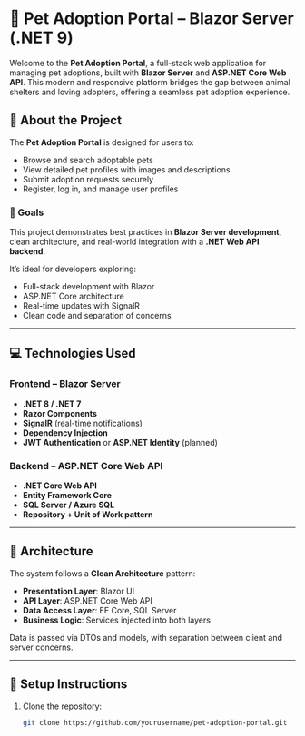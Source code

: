 # 🐾 Pet Adoption Portal – Blazor Server (.NET 9)

Welcome to the **Pet Adoption Portal**, a full-stack web application for managing pet adoptions, built with **Blazor Server** and **ASP.NET Core Web API**. This modern and responsive platform bridges the gap between animal shelters and loving adopters, offering a seamless pet adoption experience.

## 🐶 About the Project

The **Pet Adoption Portal** is designed for users to:

- Browse and search adoptable pets
- View detailed pet profiles with images and descriptions
- Submit adoption requests securely
- Register, log in, and manage user profiles

### 🎯 Goals
This project demonstrates best practices in **Blazor Server development**, clean architecture, and real-world integration with a **.NET Web API backend**.

It’s ideal for developers exploring:
- Full-stack development with Blazor
- ASP.NET Core architecture
- Real-time updates with SignalR
- Clean code and separation of concerns

---

## 💻 Technologies Used

### Frontend – Blazor Server
- **.NET 8 / .NET 7**
- **Razor Components**
- **SignalR** (real-time notifications)
- **Dependency Injection**
- **JWT Authentication** or **ASP.NET Identity** (planned)

### Backend – ASP.NET Core Web API
- **.NET Core Web API**
- **Entity Framework Core**
- **SQL Server / Azure SQL**
- **Repository + Unit of Work pattern**

---

## 🧠 Architecture

The system follows a **Clean Architecture** pattern:
- **Presentation Layer**: Blazor UI
- **API Layer**: ASP.NET Core Web API
- **Data Access Layer**: EF Core, SQL Server
- **Business Logic**: Services injected into both layers

Data is passed via DTOs and models, with separation between client and server concerns.

---

## 🚀 Setup Instructions

1. Clone the repository:
   ```bash
   git clone https://github.com/yourusername/pet-adoption-portal.git
